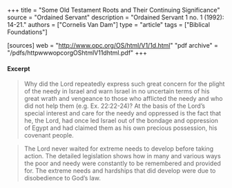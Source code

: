 +++
title = "Some Old Testament Roots and Their Continuing Significance"
source = "Ordained Servant"
description = "Ordained Servant 1 no. 1 (1992): 14-21."
authors = ["Cornelis Van Dam"]
type = "article"
tags = ["Biblical Foundations"]

[sources]
web = "http://www.opc.org/OS/html/V1/1d.html"
"pdf archive" = "/pdfs/httpwwwopcorgOShtmlV11dhtml.pdf"
+++

#### Excerpt

> Why did the Lord repeatedly express such great concern for the plight of the needy in Israel and warn Israel in no uncertain terms of his great wrath and vengeance to those who afflicted the needy and who did not help them (e.g. Ex. 22:22-24)? At the basis of the Lord’s special interest and care for the needy and oppressed is the fact that he, the Lord, had once led Israel out of the bondage and oppression of Egypt and had claimed them as his own precious possession, his covenant people.

> The Lord never waited for extreme needs to develop before taking action. The detailed legislation shows how in many and various ways the poor and needy were constantly to be remembered and provided for. The extreme needs and hardships that did develop were due to disobedience to God’s law.
